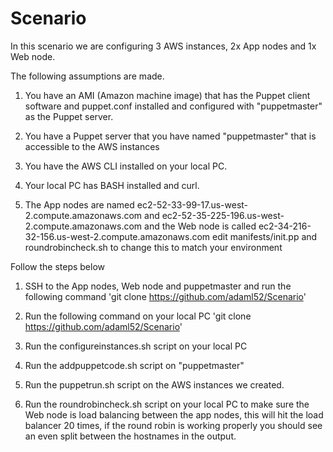 # Scenario

In this scenario we are configuring 3 AWS instances, 2x App nodes and 1x Web node.

The following assumptions are made.

1. You have an AMI (Amazon machine image) that has the Puppet client software and puppet.conf installed and configured with "puppetmaster" as the Puppet server.

2. You have a Puppet server that you have named "puppetmaster" that is accessible to the AWS instances

3. You have the AWS CLI installed on your local PC.

4. Your local PC has BASH installed and curl.

5. The App nodes are named ec2-52-33-99-17.us-west-2.compute.amazonaws.com and ec2-52-35-225-196.us-west-2.compute.amazonaws.com and the Web node is called ec2-34-216-32-156.us-west-2.compute.amazonaws.com 
edit manifests/init.pp and roundrobincheck.sh to change this to match your environment

Follow the steps below

1. SSH to the App nodes, Web node and puppetmaster and run the following command 'git clone https://github.com/adaml52/Scenario'

2. Run the following command on your local PC 'git clone https://github.com/adaml52/Scenario'

3. Run the configureinstances.sh script on your local PC

4. Run the addpuppetcode.sh script on "puppetmaster"

5. Run the puppetrun.sh script on the AWS instances we created.

6. Run the roundrobincheck.sh script on your local PC to make sure the Web node is load balancing between the app nodes, this will hit the load balancer 20 times, if the round robin is working properly you should see an even split between the hostnames in the output.

